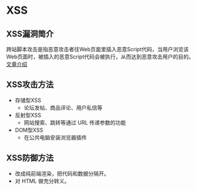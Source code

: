 # XSS

## XSS漏洞简介

跨站脚本攻击是指恶意攻击者往Web页面里插入恶意Script代码，当用户浏览该Web页面时，被插入的恶意Script代码会被执行，从而达到恶意攻击用户的目的。[文章介绍](https://segmentfault.com/a/1190000016551188)

## XSS攻击方法

* 存储型XSS
  * 论坛发帖、商品评论、用户私信等
* 反射型XSS
  * 网站搜索、跳转等通过 URL 传递参数的功能
* DOM型XSS
  * 在公共电脑安装浏览器插件

## XSS防御方法

* 改成纯前端渲染，把代码和数据分隔开。
* 对 HTML 做充分转义。